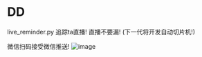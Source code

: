 # DD

live_reminder.py 追踪ta直播! 直播不要漏! (下一代将开发自动切片机!)

微信扫码接受微信推送!
![image](https://user-images.githubusercontent.com/70561268/151774369-b7215bc7-ecbb-4adf-845d-795a7fc94946.png)
